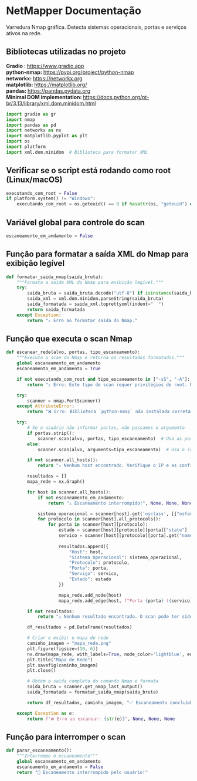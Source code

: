 # NetMapper Documentação
Varredura Nmap gráfica. Detecta sistemas operacionais, portas e serviços ativos na rede.

## Bibliotecas utilizadas no projeto

<strong> Gradio </strong>: https://www.gradio.app
<br>
<strong> python-nmap: </strong> https://pypi.org/project/python-nmap
<br>
<strong> networkx: </strong> https://networkx.org
<br> 
<strong>matplotlib: </strong> https://matplotlib.org/
<br>
<strong> pandas: </strong> https://pandas.pydata.org
<br>
<strong> Minimal DOM implementation: </strong> https://docs.python.org/pt-br/3.13/library/xml.dom.minidom.html

```python
import gradio as gr
import nmap
import pandas as pd
import networkx as nx
import matplotlib.pyplot as plt
import os
import platform
import xml.dom.minidom  # Biblioteca para formatar XML
```

## Verificar se o script está rodando como root (Linux/macOS)

```python
executando_com_root = False
if platform.system() != "Windows":
    executando_com_root = os.geteuid() == 0 if hasattr(os, "geteuid") else False
```

## Variável global para controle do scan 

```python
escaneamento_em_andamento = False
```

## Função para formatar a saída XML do Nmap para exibição legível

```python
def formatar_saida_nmap(saida_bruta):
    """Formata a saída XML do Nmap para exibição legível."""
    try:
        saida_bruta = saida_bruta.decode("utf-8") if isinstance(saida_bruta, bytes) else saida_bruta
        saida_xml = xml.dom.minidom.parseString(saida_bruta)
        saida_formatada = saida_xml.toprettyxml(indent="  ")
        return saida_formatada
    except Exception:
        return "⚠️ Erro ao formatar saída do Nmap."
```

## Função que executa o scan Nmap 

```python 
def escanear_rede(alvo, portas, tipo_escaneamento):
    """Executa o scan do Nmap e retorna os resultados formatados."""
    global escaneamento_em_andamento
    escaneamento_em_andamento = True

    if not executando_com_root and tipo_escaneamento in ["-sS", "-A"]:
        return "⚠️ Erro: Este tipo de scan requer privilégios de root. Execute com `sudo`.", None, None, None

    try:
        scanner = nmap.PortScanner()
    except AttributeError:
        return "❌ Erro: Biblioteca `python-nmap` não instalada corretamente!", None, None, None

    try:
        # Se o usuário não informar portas, não passamos o argumento
        if portas.strip():
            scanner.scan(alvo, portas, tipo_escaneamento)  # Usa as portas fornecidas
        else:
            scanner.scan(alvo, arguments=tipo_escaneamento)  # Usa o scan padrão do Nmap

        if not scanner.all_hosts():
            return "⚠️ Nenhum host encontrado. Verifique o IP e as configurações.", None, None, None

        resultados = []
        mapa_rede = nx.Graph()

        for host in scanner.all_hosts():
            if not escaneamento_em_andamento:
                return "⚠️ Escaneamento interrompido!", None, None, None

            sistema_operacional = scanner[host].get('osclass', [{"osfamily": "Desconhecido"}])[0].get('osfamily', "Desconhecido")
            for protocolo in scanner[host].all_protocols():
                for porta in scanner[host][protocolo]:
                    estado = scanner[host][protocolo][porta]["state"]
                    servico = scanner[host][protocolo][porta].get("name", "Desconhecido")
                    
                    resultados.append({
                        "Host": host,
                        "Sistema Operacional": sistema_operacional,
                        "Protocolo": protocolo,
                        "Porta": porta,
                        "Serviço": servico,
                        "Estado": estado
                    })

                    mapa_rede.add_node(host)
                    mapa_rede.add_edge(host, f"Porta {porta} ({servico})")

        if not resultados:
            return "⚠️ Nenhum resultado encontrado. O scan pode ter sido bloqueado pelo firewall.", None, None, None

        df_resultados = pd.DataFrame(resultados)

        # Criar e exibir o mapa de rede
        caminho_imagem = "mapa_rede.png"
        plt.figure(figsize=(10, 6))
        nx.draw(mapa_rede, with_labels=True, node_color='lightblue', edge_color='gray')
        plt.title("Mapa de Rede")
        plt.savefig(caminho_imagem)
        plt.close()

        # Obtém a saída completa do comando Nmap e formata
        saida_bruta = scanner.get_nmap_last_output()
        saida_formatada = formatar_saida_nmap(saida_bruta)

        return df_resultados, caminho_imagem, "✅ Escaneamento concluído!", saida_formatada

    except Exception as e:
        return f"❌ Erro ao escanear: {str(e)}", None, None, None
```

## Função para interromper o scan

```python
def parar_escaneamento():
    """Interrompe o escaneamento"""
    global escaneamento_em_andamento
    escaneamento_em_andamento = False
    return "🛑 Escaneamento interrompido pelo usuário!"
```